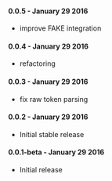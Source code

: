 #### 0.0.5 - January 29 2016
* improve FAKE integration

#### 0.0.4 - January 29 2016
* refactoring

#### 0.0.3 - January 29 2016
* fix raw token parsing

#### 0.0.2 - January 29 2016
* Initial stable release

#### 0.0.1-beta - January 29 2016
* Initial release
